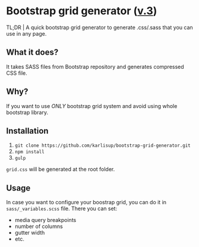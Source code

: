 # Bootstrap grid generator ([v.3](http://getbootstrap.com/css/#grid))

TL;DR | A quick bootstrap grid generator to generate .css/.sass that you can use in any page.

## What it does?
It takes SASS files from Bootstrap repository and generates compressed CSS file.

## Why?
If you want to use *ONLY* bootstrap grid system and avoid using whole bootstrap library.

## Installation
1. `git clone https://github.com/karlisup/bootstrap-grid-generator.git`
2. `npm install`
3. `gulp`

`grid.css` will be generated at the root folder.

## Usage
In case you want to configure your boostrap grid, you can do it in `sass/_variables.scss` file.
There you can set:
* media query breakpoints
* number of columns
* gutter width
* etc.
 
